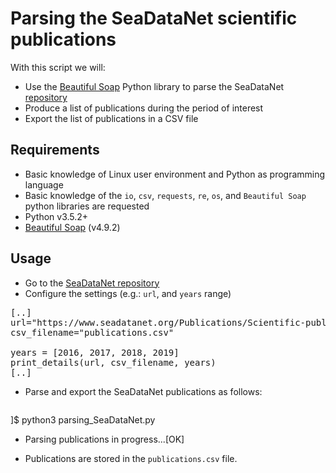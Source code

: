 # Parsing the SeaDataNet scientific publications

With this script we will:

* Use the [Beautiful Soap](https://www.crummy.com/software/BeautifulSoup/bs4/doc/) Python library to parse the SeaDataNet [repository](https://www.seadatanet.org/Publications/Scientific-publications)
* Produce a list of publications during the period of interest
* Export the list of publications in a CSV file

## Requirements

* Basic knowledge of Linux user environment and Python as programming language
* Basic knowledge of the `io`, `csv`, `requests`, `re`, `os`, and `Beautiful Soap` python libraries are requested
* Python v3.5.2+
* [Beautiful Soap](https://www.crummy.com/software/BeautifulSoup/bs4/doc/) (v4.9.2)

## Usage

* Go to the [SeaDataNet repository](https://www.seadatanet.org/Publications/Scientific-publications)
* Configure the settings (e.g.: `url`, and `years` range)

<pre>
[..]
url="https://www.seadatanet.org/Publications/Scientific-publications"
csv_filename="publications.csv"

years = [2016, 2017, 2018, 2019]
print_details(url, csv_filename, years)
[..]
</pre>

* Parse and export the SeaDataNet publications as follows:
  <pre>
]$ python3 parsing_SeaDataNet.py

- Parsing publications in progress...[OK]
  </pre>

* Publications are stored in the `publications.csv` file.
